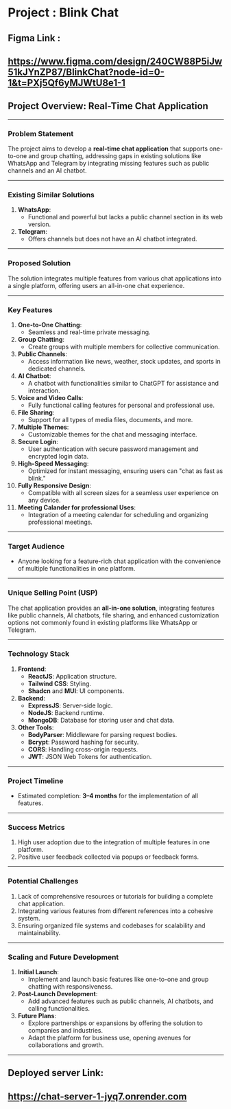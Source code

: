 # **Project : Blink Chat**

## **Figma Link :**
## **https://www.figma.com/design/240CW88P5iJw51kJYnZP87/BlinkChat?node-id=0-1&t=PXj5Qf6yMJWtU8e1-1**


## Project Overview: Real-Time Chat Application

---

### **Problem Statement**

The project aims to develop a **real-time chat application** that supports one-to-one and group chatting, addressing gaps in existing solutions like WhatsApp and Telegram by integrating missing features such as public channels and an AI chatbot.

---

### **Existing Similar Solutions**

1. **WhatsApp**:
    - Functional and powerful but lacks a public channel section in its web version.
2. **Telegram**:
    - Offers channels but does not have an AI chatbot integrated.

---

### **Proposed Solution**

The solution integrates multiple features from various chat applications into a single platform, offering users an all-in-one chat experience.

---

### **Key Features**

1. **One-to-One Chatting**:
    - Seamless and real-time private messaging.
2. **Group Chatting**:
    - Create groups with multiple members for collective communication.
3. **Public Channels**:
    - Access information like news, weather, stock updates, and sports in dedicated channels.
4. **AI Chatbot**:
    - A chatbot with functionalities similar to ChatGPT for assistance and interaction.
5. **Voice and Video Calls**:
    - Fully functional calling features for personal and professional use.
6. **File Sharing**:
    - Support for all types of media files, documents, and more.
7. **Multiple Themes**:
    - Customizable themes for the chat and messaging interface.
8. **Secure Login**:
    - User authentication with secure password management and encrypted login data.
9. **High-Speed Messaging**:
    - Optimized for instant messaging, ensuring users can "chat as fast as blink."
10. **Fully Responsive Design**:
    - Compatible with all screen sizes for a seamless user experience on any device.
11. **Meeting Calander for professional Uses**:
    - Integration of a meeting calendar for scheduling and organizing professional meetings.
---

### **Target Audience**

- Anyone looking for a feature-rich chat application with the convenience of multiple functionalities in one platform.

---

### **Unique Selling Point (USP)**

The chat application provides an **all-in-one solution**, integrating features like public channels, AI chatbots, file sharing, and enhanced customization options not commonly found in existing platforms like WhatsApp or Telegram.

---

### **Technology Stack**

1. **Frontend**:
    - **ReactJS**: Application structure.
    - **Tailwind CSS**: Styling.
    - **Shadcn** and **MUI**: UI components.
2. **Backend**:
    - **ExpressJS**: Server-side logic.
    - **NodeJS**: Backend runtime.
    - **MongoDB**: Database for storing user and chat data.
3. **Other Tools**:
    - **BodyParser**: Middleware for parsing request bodies.
    - **Bcrypt**: Password hashing for security.
    - **CORS**: Handling cross-origin requests.
    - **JWT**: JSON Web Tokens for authentication.

---

### **Project Timeline**

- Estimated completion: **3–4 months** for the implementation of all features.

---

### **Success Metrics**

1. High user adoption due to the integration of multiple features in one platform.
2. Positive user feedback collected via popups or feedback forms.

---

### **Potential Challenges**

1. Lack of comprehensive resources or tutorials for building a complete chat application.
2. Integrating various features from different references into a cohesive system.
3. Ensuring organized file systems and codebases for scalability and maintainability.

---

### **Scaling and Future Development**

1. **Initial Launch**:
    - Implement and launch basic features like one-to-one and group chatting with responsiveness.
2. **Post-Launch Development**:
    - Add advanced features such as public channels, AI chatbots, and calling functionalities.
3. **Future Plans**:
    - Explore partnerships or expansions by offering the solution to companies and industries.
    - Adapt the platform for business use, opening avenues for collaborations and growth.

---

## Deployed server Link:
## https://chat-server-1-jyq7.onrender.com